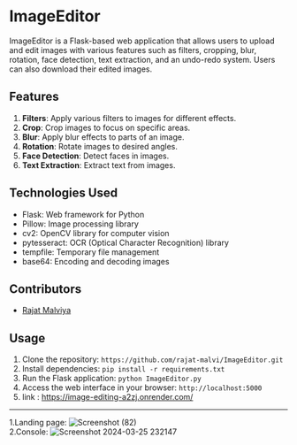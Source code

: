 # ImageEditor

ImageEditor is a Flask-based web application that allows users to upload and edit images with various features such as filters, cropping, blur, rotation, face detection, text extraction, and an undo-redo system. Users can also download their edited images.

## Features

1. **Filters**: Apply various filters to images for different effects.
2. **Crop**: Crop images to focus on specific areas.
3. **Blur**: Apply blur effects to parts of an image.
4. **Rotation**: Rotate images to desired angles.
5. **Face Detection**: Detect faces in images.
6. **Text Extraction**: Extract text from images.

## Technologies Used

- Flask: Web framework for Python
- Pillow: Image processing library
- cv2: OpenCV library for computer vision
- pytesseract: OCR (Optical Character Recognition) library
- tempfile: Temporary file management
- base64: Encoding and decoding images

## Contributors

- [Rajat Malviya](https://github.com/rajat-malvi)

## Usage

1. Clone the repository: `https://github.com/rajat-malvi/ImageEditor.git`
2. Install dependencies: `pip install -r requirements.txt`
3. Run the Flask application: `python ImageEditor.py`
4. Access the web interface in your browser: `http://localhost:5000`
5. link : https://image-editing-a2zj.onrender.com/

---

1.Landing page: ![Screenshot (82)](https://github.com/rajat-malvi/ImageEditor/assets/143414044/c9c8d8b3-3f8c-466c-9135-b8bf986e46bc)   
2.Console: ![Screenshot 2024-03-25 232147](https://github.com/rajat-malvi/ImageEditor/assets/143414044/931a04f4-fa01-4b38-be9d-123533f2d619)
